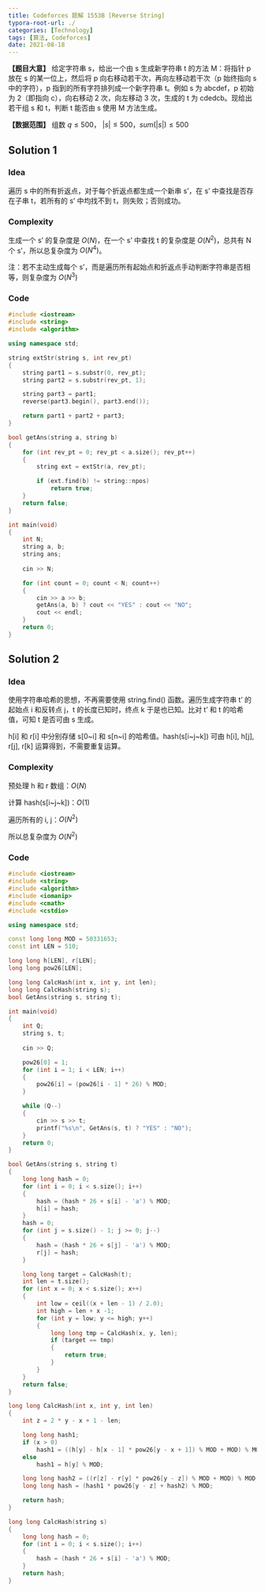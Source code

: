 ```yaml
---
title: Codeforces 题解 1553B [Reverse String]
typora-root-url: ./
categories: [Technology]
tags: [算法, Codeforces]
date: 2021-08-18
---
```


**【题目大意】** 给定字符串 s，给出一个由 s 生成新字符串 t 的方法 M：将指针 p 放在 s 的某一位上，然后将 p 向右移动若干次，再向左移动若干次（p 始终指向 s 中的字符），p 指到的所有字符排列成一个新字符串 t。例如 s 为 abcdef，p 初始为 2（即指向 c），向右移动 2 次，向左移动 3 次，生成的 t 为 cdedcb。现给出若干组 s 和 t，判断 t 能否由 s 使用 M 方法生成。

**【数据范围】** 组数 $q \le 500$， $|s| \le 500$，$sum(|s|) \le 500$

<!--more-->

## Solution 1

### Idea

遍历 s 中的所有折返点，对于每个折返点都生成一个新串 s’，在 s’ 中查找是否存在子串 t，若所有的 s’ 中均找不到 t，则失败；否则成功。

### Complexity

生成一个 s’ 的复杂度是 $O(N)$，在一个 s’ 中查找 t 的复杂度是 $O(N^2)$，总共有 N 个 s’，所以总复杂度为 $O(N^4)$。

注：若不主动生成每个 s’，而是遍历所有起始点和折返点手动判断字符串是否相等，则复杂度为 $O(N^3)$

### Code

```c++
#include <iostream>
#include <string>
#include <algorithm>

using namespace std;

string extStr(string s, int rev_pt)
{
    string part1 = s.substr(0, rev_pt);
    string part2 = s.substr(rev_pt, 1);

    string part3 = part1;
    reverse(part3.begin(), part3.end());

    return part1 + part2 + part3;
}

bool getAns(string a, string b)
{
    for (int rev_pt = 0; rev_pt < a.size(); rev_pt++)
    {
        string ext = extStr(a, rev_pt);

        if (ext.find(b) != string::npos)
            return true;
    }
    return false;
}

int main(void)
{
    int N;
    string a, b;
    string ans;
    
    cin >> N;

    for (int count = 0; count < N; count++)
    {
        cin >> a >> b;
        getAns(a, b) ? cout << "YES" : cout << "NO";
        cout << endl;
    }
    return 0;
}
```

## Solution 2

### Idea

使用字符串哈希的思想，不再需要使用 string.find() 函数。遍历生成字符串 t’ 的起始点 i 和反转点 j，t 的长度已知时，终点 k 于是也已知。比对 t’ 和 t 的哈希值，可知 t 是否可由 s 生成。

h[i] 和 r[i] 中分别存储 s[0~i] 和 s[n~i] 的哈希值。hash(s[i~j~k]) 可由 h[i], h[j], r[j], r[k] 运算得到，不需要重复运算。

### Complexity

预处理 h 和 r 数组：$O(N)$

计算 hash(s[i~j~k])：$O(1)$

遍历所有的 i, j：$O(N^2)$

所以总复杂度为 $O(N^2)$

### Code

```c++
#include <iostream>
#include <string>
#include <algorithm>
#include <iomanip>
#include <cmath>
#include <cstdio>

using namespace std;

const long long MOD = 50331653;
const int LEN = 510;

long long h[LEN], r[LEN];
long long pow26[LEN];

long long CalcHash(int x, int y, int len);
long long CalcHash(string s);
bool GetAns(string s, string t);

int main(void)
{
    int Q;
    string s, t;
    
    cin >> Q;

    pow26[0] = 1;
    for (int i = 1; i < LEN; i++)
    {
        pow26[i] = (pow26[i - 1] * 26) % MOD;
    }

    while (Q--)
    {
        cin >> s >> t;
        printf("%s\n", GetAns(s, t) ? "YES" : "NO");
    }
    return 0;
}

bool GetAns(string s, string t)
{
    long long hash = 0;
    for (int i = 0; i < s.size(); i++)
    {
        hash = (hash * 26 + s[i] - 'a') % MOD;
        h[i] = hash;
    }
    hash = 0;
    for (int j = s.size() - 1; j >= 0; j--)
    {
        hash = (hash * 26 + s[j] - 'a') % MOD;
        r[j] = hash;
    }

    long long target = CalcHash(t);
    int len = t.size();
    for (int x = 0; x < s.size(); x++)
    {
        int low = ceil((x + len - 1) / 2.0);
        int high = len + x -1;
        for (int y = low; y <= high; y++)
        {
            long long tmp = CalcHash(x, y, len);
            if (target == tmp)
            {
                return true;
            }
        }
    }
    return false;
}

long long CalcHash(int x, int y, int len)
{
    int z = 2 * y - x + 1 - len;

    long long hash1;
    if (x > 0)
        hash1 = ((h[y] - h[x - 1] * pow26[y - x + 1]) % MOD + MOD) % MOD;
    else
        hash1 = h[y] % MOD;

    long long hash2 = ((r[z] - r[y] * pow26[y - z]) % MOD + MOD) % MOD;
    long long hash = (hash1 * pow26[y - z] + hash2) % MOD;

    return hash;
}

long long CalcHash(string s)
{
    long long hash = 0;
    for (int i = 0; i < s.size(); i++)
    {
        hash = (hash * 26 + s[i] - 'a') % MOD;
    }
    return hash;
}
```
